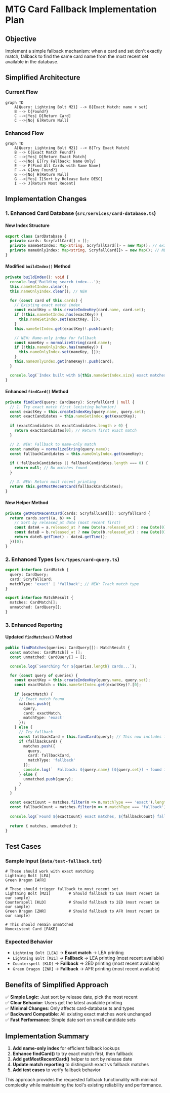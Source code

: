 # MTG Card Fallback Implementation Plan

## Objective
Implement a simple fallback mechanism: when a card and set don't exactly match, fallback to find the same card name from the most recent set available in the database.

## Simplified Architecture

### Current Flow
```mermaid
graph TD
    A[Query: Lightning Bolt M21] --> B[Exact Match: name + set]
    B --> C{Found?}
    C -->|Yes| D[Return Card]
    C -->|No| E[Return Null]
```

### Enhanced Flow
```mermaid
graph TD
    A[Query: Lightning Bolt M21] --> B[Try Exact Match]
    B --> C{Exact Match Found?}
    C -->|Yes| D[Return Exact Match]
    C -->|No| E[Try Fallback: Name Only]
    E --> F[Find All Cards with Same Name]
    F --> G{Any Found?}
    G -->|No| H[Return Null]
    G -->|Yes| I[Sort by Release Date DESC]
    I --> J[Return Most Recent]
```

## Implementation Changes

### 1. Enhanced Card Database (`src/services/card-database.ts`)

#### New Index Structure
```typescript
export class CardDatabase {
  private cards: ScryfallCard[] = [];
  private nameSetIndex: Map<string, ScryfallCard[]> = new Map(); // existing
  private nameOnlyIndex: Map<string, ScryfallCard[]> = new Map(); // NEW
}
```

#### Modified `buildIndex()` Method
```typescript
private buildIndex(): void {
  console.log('Building search index...');
  this.nameSetIndex.clear();
  this.nameOnlyIndex.clear(); // NEW

  for (const card of this.cards) {
    // Existing exact match index
    const exactKey = this.createIndexKey(card.name, card.set);
    if (!this.nameSetIndex.has(exactKey)) {
      this.nameSetIndex.set(exactKey, []);
    }
    this.nameSetIndex.get(exactKey)!.push(card);

    // NEW: Name-only index for fallback
    const nameKey = normalizeString(card.name);
    if (!this.nameOnlyIndex.has(nameKey)) {
      this.nameOnlyIndex.set(nameKey, []);
    }
    this.nameOnlyIndex.get(nameKey)!.push(card);
  }

  console.log(`Index built with ${this.nameSetIndex.size} exact matches and ${this.nameOnlyIndex.size} unique card names`);
}
```

#### Enhanced `findCard()` Method
```typescript
private findCard(query: CardQuery): ScryfallCard | null {
  // 1. Try exact match first (existing behavior)
  const exactKey = this.createIndexKey(query.name, query.set);
  const exactCandidates = this.nameSetIndex.get(exactKey);
  
  if (exactCandidates && exactCandidates.length > 0) {
    return exactCandidates[0]; // Return first exact match
  }

  // 2. NEW: Fallback to name-only match
  const nameKey = normalizeString(query.name);
  const fallbackCandidates = this.nameOnlyIndex.get(nameKey);
  
  if (!fallbackCandidates || fallbackCandidates.length === 0) {
    return null; // No matches found
  }

  // 3. NEW: Return most recent printing
  return this.getMostRecentCard(fallbackCandidates);
}
```

#### New Helper Method
```typescript
private getMostRecentCard(cards: ScryfallCard[]): ScryfallCard {
  return cards.sort((a, b) => {
    // Sort by released_at date (most recent first)
    const dateA = a.released_at ? new Date(a.released_at) : new Date(0);
    const dateB = b.released_at ? new Date(b.released_at) : new Date(0);
    return dateB.getTime() - dateA.getTime();
  })[0];
}
```

### 2. Enhanced Types (`src/types/card-query.ts`)

```typescript
export interface CardMatch {
  query: CardQuery;
  card: ScryfallCard;
  matchType: 'exact' | 'fallback'; // NEW: Track match type
}

export interface MatchResult {
  matches: CardMatch[];
  unmatched: CardQuery[];
}
```

### 3. Enhanced Reporting

#### Updated `findMatches()` Method
```typescript
public findMatches(queries: CardQuery[]): MatchResult {
  const matches: CardMatch[] = [];
  const unmatched: CardQuery[] = [];

  console.log(`Searching for ${queries.length} cards...`);

  for (const query of queries) {
    const exactKey = this.createIndexKey(query.name, query.set);
    const exactMatch = this.nameSetIndex.get(exactKey)?.[0];
    
    if (exactMatch) {
      // Exact match found
      matches.push({
        query,
        card: exactMatch,
        matchType: 'exact'
      });
    } else {
      // Try fallback
      const fallbackCard = this.findCard(query); // This now includes fallback logic
      if (fallbackCard) {
        matches.push({
          query,
          card: fallbackCard,
          matchType: 'fallback'
        });
        console.log(`  Fallback: ${query.name} [${query.set}] → found in [${fallbackCard.set.toUpperCase()}] (${fallbackCard.released_at})`);
      } else {
        unmatched.push(query);
      }
    }
  }

  const exactCount = matches.filter(m => m.matchType === 'exact').length;
  const fallbackCount = matches.filter(m => m.matchType === 'fallback').length;
  
  console.log(`Found ${exactCount} exact matches, ${fallbackCount} fallback matches, ${unmatched.length} unmatched`);
  
  return { matches, unmatched };
}
```

## Test Cases

### Sample Input (`data/test-fallback.txt`)
```text
# These should work with exact matching
Lightning Bolt [LEA]
Green Dragon [AFR]

# These should trigger fallback to most recent set
Lightning Bolt [M21]        # Should fallback to LEA (most recent in our sample)
Counterspell [KLD]          # Should fallback to 2ED (most recent in our sample)
Green Dragon [ZNR]          # Should fallback to AFR (most recent in our sample)

# This should remain unmatched
Nonexistent Card [FAKE]
```

### Expected Behavior
- `Lightning Bolt [LEA]` → **Exact match** → LEA printing
- `Lightning Bolt [M21]` → **Fallback** → LEA printing (most recent available)
- `Counterspell [KLD]` → **Fallback** → 2ED printing (most recent available)
- `Green Dragon [ZNR]` → **Fallback** → AFR printing (most recent available)

## Benefits of Simplified Approach

✅ **Simple Logic**: Just sort by release date, pick the most recent  
✅ **Clear Behavior**: Users get the latest available printing  
✅ **Minimal Changes**: Only affects card-database.ts and types  
✅ **Backward Compatible**: All existing exact matches work unchanged  
✅ **Fast Performance**: Simple date sort on small candidate sets  

## Implementation Summary

1. **Add name-only index** for efficient fallback lookups
2. **Enhance findCard()** to try exact match first, then fallback
3. **Add getMostRecentCard()** helper to sort by release date
4. **Update match reporting** to distinguish exact vs fallback matches
5. **Add test cases** to verify fallback behavior

This approach provides the requested fallback functionality with minimal complexity while maintaining the tool's existing reliability and performance.